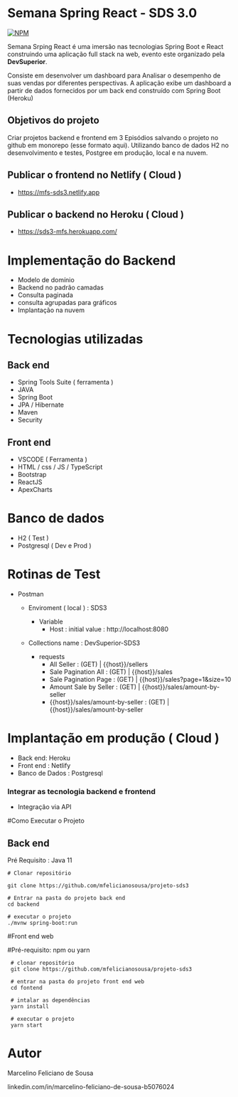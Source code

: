 #  Semana Spring React - SDS 3.0

[![NPM](https://img.shields.io/npm/l/react)](https://github.com/mfelicianosousa/projeto-sds3/blob/add-license-2/LICENSE)

Semana Srping React é uma imersão nas tecnologias Spring Boot e React construindo uma aplicação full stack na web, evento este organizado pela **DevSuperior**. 

Consiste em desenvolver um dashboard para Analisar o desempenho de suas vendas por diferentes perspectivas.
A aplicação exibe um dashboard a partir de dados fornecidos por um back end construído com Spring Boot (Heroku)

## Objetivos do projeto

Criar projetos backend e frontend em 3 Episódios salvando o projeto no github em monorepo (esse formato aqui). 
Utilizando banco de dados H2 no desenvolvimento e testes, Postgree em produção, local e na nuvem.

## Publicar o frontend no Netlify  ( Cloud ) 

- https://mfs-sds3.netlify.app

## Publicar o backend no Heroku ( Cloud )

- https://sds3-mfs.herokuapp.com/

# Implementação do Backend
 - Modelo de domínio
 - Backend no padrão camadas
 - Consulta paginada
 - consulta agrupadas para gráficos
 - Implantação na nuvem

# Tecnologias utilizadas

## Back end
- Spring Tools Suite ( ferramenta )
- JAVA
- Spring Boot
- JPA / Hibernate
- Maven 
- Security

## Front end

 - VSCODE ( Ferramenta )
 - HTML / css / JS / TypeScript 
 - Bootstrap
 - ReactJS
 - ApexCharts

# Banco de dados
- H2 ( Test )
- Postgresql ( Dev e Prod )

# Rotinas de Test 
 - Postman 

   - Enviroment ( local ) : SDS3
     - Variable 
       - Host : initial value : http://localhost:8080

   - Collections name : DevSuperior-SDS3
     - requests
        - All Seller : (GET) | {{host}}/sellers
        - Sale Pagination All : (GET) | {{host}}/sales
        - Sale Pagination Page : (GET) | {{host}}/sales?page=1&size=10
        - Amount Sale by Seller : (GET) | {{host}}/sales/amount-by-seller
        - {{host}}/sales/amount-by-seller : (GET) | {{host}}/sales/amount-by-seller
     
 
# Implantação em produção ( Cloud )
- Back end: Heroku
- Front end : Netlify
- Banco de Dados : Postgresql 

### Integrar as tecnologia backend e frontend
 - Integração via API 
 
#Como Executar o Projeto

## Back end

Pré Requisito : Java 11

  ```basch
  # Clonar repositório
  
  git clone https://github.com/mfelicianosousa/projeto-sds3
  
  # Entrar na pasta do projeto back end
  cd backend
  
  # executar o projeto
  ./mvnw spring-boot:run
  
  ```
  
 #Front end web
 
 #Pré-requisito: npm ou yarn
 
```basch
 # clonar repositório 
 git clone https://github.com/mfelicianosousa/projeto-sds3
 
 # entrar na pasta do projeto front end web
 cd fontend
 
 # intalar as dependências
 yarn install
 
 # executar o projeto
 yarn start

```

 # Autor
 
 Marcelino Feliciano de Sousa
 
 linkedin.com/in/marcelino-feliciano-de-sousa-b5076024
 
 
